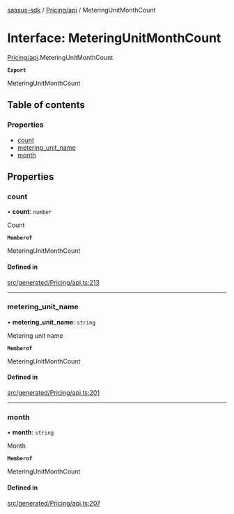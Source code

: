 [saasus-sdk](../README.md) / [Pricing/api](../modules/Pricing_api.md) / MeteringUnitMonthCount

# Interface: MeteringUnitMonthCount

[Pricing/api](../modules/Pricing_api.md).MeteringUnitMonthCount

**`Export`**

MeteringUnitMonthCount

## Table of contents

### Properties

- [count](Pricing_api.MeteringUnitMonthCount.md#count)
- [metering\_unit\_name](Pricing_api.MeteringUnitMonthCount.md#metering_unit_name)
- [month](Pricing_api.MeteringUnitMonthCount.md#month)

## Properties

### count

• **count**: `number`

Count

**`Memberof`**

MeteringUnitMonthCount

#### Defined in

[src/generated/Pricing/api.ts:213](https://github.com/saasus-platform/saasus-sdk-javascript/blob/c67ac22/src/generated/Pricing/api.ts#L213)

___

### metering\_unit\_name

• **metering\_unit\_name**: `string`

Metering unit name

**`Memberof`**

MeteringUnitMonthCount

#### Defined in

[src/generated/Pricing/api.ts:201](https://github.com/saasus-platform/saasus-sdk-javascript/blob/c67ac22/src/generated/Pricing/api.ts#L201)

___

### month

• **month**: `string`

Month

**`Memberof`**

MeteringUnitMonthCount

#### Defined in

[src/generated/Pricing/api.ts:207](https://github.com/saasus-platform/saasus-sdk-javascript/blob/c67ac22/src/generated/Pricing/api.ts#L207)
